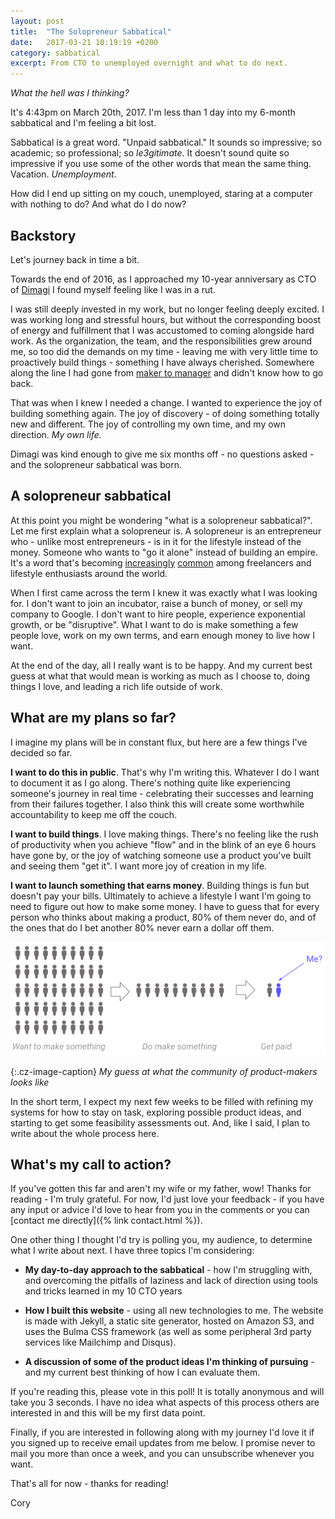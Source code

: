 ```yaml
---
layout: post
title:  "The Solopreneur Sabbatical"
date:   2017-03-21 10:19:19 +0200
category: sabbatical
excerpt: From CTO to unemployed overnight and what to do next.
---
```

*What the hell was I thinking?*

It's 4:43pm on March 20th, 2017. I'm less than 1 day into my 6-month sabbatical and I'm feeling a bit lost.

Sabbatical is a great word. "Unpaid sabbatical." It sounds so impressive; so academic; so professional; so *le3gitimate*. It doesn't sound quite so impressive if you use some of the other words that mean the same thing. Vacation. *Unemployment*.

How did I end up sitting on my couch, unemployed, staring at a computer with nothing to do? And what do I do now?

## Backstory

Let's journey back in time a bit.

Towards the end of 2016, as I approached my 10-year anniversary as CTO of [Dimagi](http://dimagi.com/) I found myself feeling like I was in a rut.

I was still deeply invested in my work, but no longer feeling deeply excited. I was working long and stressful hours, but without the corresponding boost of energy and fulfillment that I was accustomed to coming alongside hard work. As the organization, the team, and the responsibilities grew around me, so too did the demands on my time - leaving me with very little time to proactively build things - something I have always cherished. Somewhere along the line I had gone from [maker to manager](http://www.paulgraham.com/makersschedule.html) and didn't know how to go back.

That was when I knew I needed a change. I wanted to experience the joy of building something again. The joy of discovery - of doing something totally new and different. The joy of controlling my own time, and my own direction. *My own life.*

Dimagi was kind enough to give me six months off - no questions asked - and the solopreneur sabbatical was born.

## A solopreneur sabbatical

At this point you might be wondering "what is a solopreneur sabbatical?". Let me first explain what a solopreneur is. A solopreneur is an entrepreneur who - unlike most entrepreneurs - is in it for the lifestyle instead of the money. Someone who wants to "go it alone" instead of building an empire. It's a word that's becoming [increasingly](#fixme) [common](#fixme) among freelancers and lifestyle enthusiasts around the world.

When I first came across the term I knew it was exactly what I was looking for. I don't want to join an incubator, raise a bunch of money, or sell my company to Google. I don't want to hire people, experience exponential growth, or be "disruptive". What I want to do is make something a few people love, work on my own terms, and earn enough money to live how I want.

At the end of the day, all I really want is to be happy. And my current best guess at what that would mean is working as much as I choose to, doing things I love, and leading a rich life outside of work.

## What are my plans so far?

I imagine my plans will be in constant flux, but here are a few things I've decided so far.

**I want to do this in public**. That's why I'm writing this. Whatever I do I want to document it as I go along. There's nothing quite like experiencing someone's journey in real time - celebrating their successes and learning from their failures together. I also think this will create some worthwhile accountability to keep me off the couch.

**I want to build things**. I love making things. There's no feeling like the rush of productivity when you achieve "flow" and in the blink of an eye 6 hours have gone by, or the joy of watching someone use a product you've built and seeing them "get it". I want more joy of creation in my life.

**I want to launch something that earns money**. Building things is fun but doesn't pay your bills. Ultimately to achieve a lifestyle I want I'm going to need to figure out how to make some money. I have to guess that for every person who thinks about making a product, 80% of them never do, and of the ones that do I bet another 80% never earn a dollar off them.

![The product builder funnel](/images/solopreneurial-sabbatical/entrepreneur-model.png)

{:.cz-image-caption}
*My guess at what the community of product-makers looks like*


In the short term, I expect my next few weeks to be filled with refining my systems for how to stay on task, exploring possible product ideas, and starting to get some feasibility assessments out. And, like I said, I plan to write about the whole process here.

## What's my call to action?

If you've gotten this far and aren't my wife or my father, wow! Thanks for reading - I'm truly grateful. For now, I'd just love your feedback - if you have any input or advice I'd love to hear from you in the comments or you can [contact me directly]({% link contact.html %}).

One other thing I thought I'd try is polling you, my audience, to determine what I write about next. I have three topics I'm considering:

* **My day-to-day approach to the sabbatical** - how I'm struggling with, and overcoming the pitfalls of laziness and lack of direction using tools and tricks learned in my 10 CTO years

* **How I built this website** - using all new technologies to me. The website is made with Jekyll, a static site generator, hosted on Amazon S3, and uses the Bulma CSS framework (as well as some peripheral 3rd party services like Mailchimp and Disqus).

* **A discussion of some of the product ideas I'm thinking of pursuing** - and my current best thinking of how I can evaluate them.

If you're reading this, please vote in this poll! It is totally anonymous and will take you 3 seconds. I have no idea what aspects of this process others are interested in and this will be my first data point.

Finally, if you are interested in following along with my journey I'd love it if you signed up to receive email updates from me below. I promise never to mail you more than once a week, and you can unsubscribe whenever you want.

That's all for now - thanks for reading!

Cory
